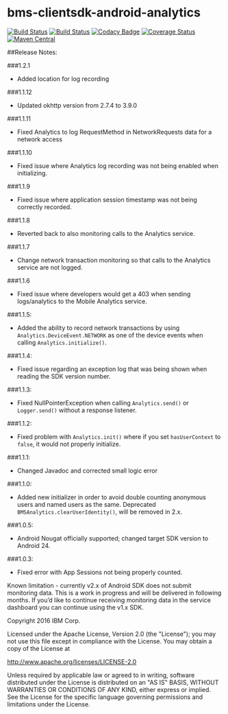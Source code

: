 # bms-clientsdk-android-analytics

[![Build Status](https://travis-ci.org/ibm-bluemix-mobile-services/bms-clientsdk-android-analytics.svg?branch=master)](https://travis-ci.org/ibm-bluemix-mobile-services/bms-clientsdk-android-analytics)
[![Build Status](https://travis-ci.org/ibm-bluemix-mobile-services/bms-clientsdk-android-analytics.svg?branch=development)](https://travis-ci.org/ibm-bluemix-mobile-services/bms-clientsdk-android-analytics)
[![Codacy Badge](https://api.codacy.com/project/badge/Grade/a7341d4023484dfeb09bf79d0db97484)](https://www.codacy.com/app/ibm-bluemix-mobile-services/bms-clientsdk-android-analytics?utm_source=github.com&amp;utm_medium=referral&amp;utm_content=ibm-bluemix-mobile-services/bms-clientsdk-android-analytics&amp;utm_campaign=Badge_Grade)
[![Coverage Status](https://coveralls.io/repos/github/ibm-bluemix-mobile-services/bms-clientsdk-android-analytics/badge.svg?branch=code-coverage)](https://coveralls.io/github/ibm-bluemix-mobile-services/bms-clientsdk-android-analytics?branch=code-coverage)
[![Maven Central](https://maven-badges.herokuapp.com/maven-central/com.ibm.mobilefirstplatform.clientsdk.android/analytics/badge.svg)](https://maven-badges.herokuapp.com/maven-central/com.ibm.mobilefirstplatform.clientsdk.android/analytics)

##Release Notes:

###1.2.1
- Added location for log recording

###1.1.12
- Updated okhttp version from 2.7.4 to 3.9.0 

###1.1.11
- Fixed Analytics to log RequestMethod in NetworkRequests data for a network access

###1.1.10
- Fixed issue where Analytics log recording was not being enabled when initializing.

###1.1.9
- Fixed issue where application session timestamp was not being correctly recorded.

###1.1.8
- Reverted back to also monitoring calls to the Analytics service.

###1.1.7
- Change network transaction monitoring so that calls to the Analytics service are not logged.

###1.1.6
- Fixed issue where developers would get a 403 when sending logs/analytics to the Mobile Analytics service.

###1.1.5:
- Added the ability to record network transactions by using `Analytics.DeviceEvent.NETWORK` as one of the device events when calling `Analytics.initialize()`.

###1.1.4:
- Fixed issue regarding an exception log that was being shown when reading the SDK version number.

###1.1.3:
- Fixed NullPointerException when calling `Analytics.send()` or `Logger.send()` without a response listener.

###1.1.2:
- Fixed problem with `Analytics.init()` where if you set `hasUserContext` to `false`, it would not properly initialize.

###1.1.1:
- Changed Javadoc and corrected small logic error

###1.1.0:
- Added new initializer in order to avoid double counting anonymous users and named users as the same. Deprecated `BMSAnalytics.clearUserIdentity()`, will be removed in 2.x.

###1.0.5:
- Android Nougat officially supported; changed target SDK version to Android 24.

###1.0.3:
- Fixed error with App Sessions not being properly counted.

Known limitation - currently v2.x of Android SDK does not submit monitoring data. This is a work in progress and will be delivered in following months. If you’d like to continue receiving monitoring data in the service dashboard you can continue using the v1.x SDK.

Copyright 2016 IBM Corp.

Licensed under the Apache License, Version 2.0 (the "License");
you may not use this file except in compliance with the License.
You may obtain a copy of the License at

http://www.apache.org/licenses/LICENSE-2.0

Unless required by applicable law or agreed to in writing, software
distributed under the License is distributed on an "AS IS" BASIS,
WITHOUT WARRANTIES OR CONDITIONS OF ANY KIND, either express or implied.
See the License for the specific language governing permissions and
limitations under the License.
